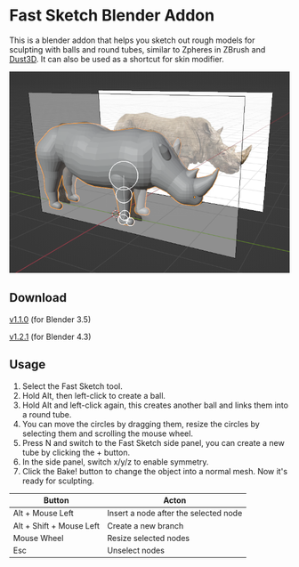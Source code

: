 # Fast Sketch Blender Addon

This is a blender addon that helps you sketch out rough models for sculpting with balls and round tubes, similar to
Zpheres in ZBrush and [Dust3D](https://github.com/huxingyi/dust3d). It can also be used as a shortcut for skin modifier.

![](./screenshot.png)

## Download

[v1.1.0](https://github.com/x6ud/fast-sketch-blender-addon/releases/download/v1.1.0/fast_sketch_1_1_0.zip) (for Blender
3.5)

[v1.2.1](https://github.com/x6ud/fast-sketch-blender-addon/releases/download/v1.2.1/fast_sketch_1_2_1.zip) (for Blender
4.3)

## Usage

1. Select the Fast Sketch tool.
2. Hold Alt, then left-click to create a ball.
3. Hold Alt and left-click again, this creates another ball and links them into a round tube.
4. You can move the circles by dragging them, resize the circles by selecting them and scrolling the mouse wheel.
5. Press N and switch to the Fast Sketch side panel, you can create a new tube by clicking the + button.
6. In the side panel, switch x/y/z to enable symmetry.
7. Click the Bake! button to change the object into a normal mesh. Now it's ready for sculpting.

| Button                   | Acton                                 |
|--------------------------|---------------------------------------|
| Alt + Mouse Left         | Insert a node after the selected node |
| Alt + Shift + Mouse Left | Create a new branch                   |
| Mouse Wheel              | Resize selected nodes                 |
| Esc                      | Unselect nodes                        |
